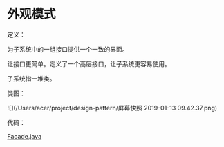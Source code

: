 # 外观模式

定义：

为子系统中的一组接口提供一个一致的界面。

让接口更简单。定义了一个高层接口，让子系统更容易使用。

子系统指一堆类。

类图：

![](/Users/acer/project/design-pattern/屏幕快照 2019-01-13 09.42.37.png)

代码：

[Facade.java](./code/src/Facade.java)